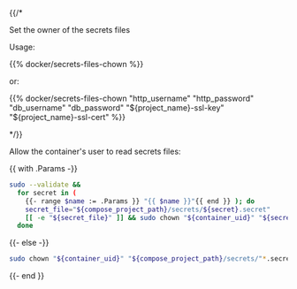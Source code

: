 {{/*

Set the owner of the secrets files

Usage:

{{% docker/secrets-files-chown %}}

or:

{{% docker/secrets-files-chown
  "http_username" "http_password"
  "db_username" "db_password"
  "${project_name}-ssl-key" "${project_name}-ssl-cert"
%}}

*/}}

Allow the container's user to read secrets files:

{{ with .Params -}}

```bash
sudo --validate &&
  for secret in (
    {{- range $name := .Params }} "{{ $name }}"{{ end }} ); do
    secret_file="${compose_project_path}/secrets/${secret}.secret"
    [[ -e "${secret_file}" ]] && sudo chown "${container_uid}" "${secret_file}"
  done
```

{{- else -}}

```bash
sudo chown "${container_uid}" "${compose_project_path}/secrets/"*.secret
```

{{- end }}
